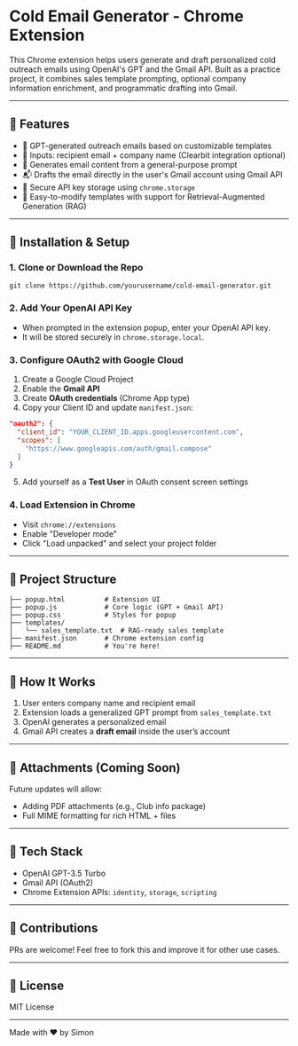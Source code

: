 # Cold Email Generator - Chrome Extension

This Chrome extension helps users generate and draft personalized cold outreach emails using OpenAI's GPT and the Gmail API. Built as a practice project, it combines sales template prompting, optional company information enrichment, and programmatic drafting into Gmail.

---

## 🚀 Features
- 🧠 GPT-generated outreach emails based on customizable templates
- 🏢 Inputs: recipient email + company name (Clearbit integration optional)
- 📄 Generates email content from a general-purpose prompt
- 📬 Drafts the email directly in the user's Gmail account using Gmail API
- 🔐 Secure API key storage using `chrome.storage`
- 🧰 Easy-to-modify templates with support for Retrieval-Augmented Generation (RAG)

---

## 🔧 Installation & Setup

### 1. Clone or Download the Repo
```
git clone https://github.com/yourusername/cold-email-generator.git
```

### 2. Add Your OpenAI API Key
- When prompted in the extension popup, enter your OpenAI API key.
- It will be stored securely in `chrome.storage.local`.

### 3. Configure OAuth2 with Google Cloud
1. Create a Google Cloud Project
2. Enable the **Gmail API**
3. Create **OAuth credentials** (Chrome App type)
4. Copy your Client ID and update `manifest.json`:
```json
"oauth2": {
  "client_id": "YOUR_CLIENT_ID.apps.googleusercontent.com",
  "scopes": [
    "https://www.googleapis.com/auth/gmail.compose"
  ]
}
```
5. Add yourself as a **Test User** in OAuth consent screen settings

### 4. Load Extension in Chrome
- Visit `chrome://extensions`
- Enable "Developer mode"
- Click "Load unpacked" and select your project folder

---

## 📁 Project Structure
```
├── popup.html          # Extension UI
├── popup.js            # Core logic (GPT + Gmail API)
├── popup.css           # Styles for popup
├── templates/
│   └── sales_template.txt  # RAG-ready sales template
├── manifest.json       # Chrome extension config
├── README.md           # You're here!
```

---

## 🧠 How It Works
1. User enters company name and recipient email
2. Extension loads a generalized GPT prompt from `sales_template.txt`
3. OpenAI generates a personalized email
4. Gmail API creates a **draft email** inside the user’s account

---

## 📎 Attachments (Coming Soon)
Future updates will allow:
- Adding PDF attachments (e.g., Club info package)
- Full MIME formatting for rich HTML + files

---

## 🧩 Tech Stack
- OpenAI GPT-3.5 Turbo
- Gmail API (OAuth2)
- Chrome Extension APIs: `identity`, `storage`, `scripting`

---

## 🤝 Contributions
PRs are welcome! Feel free to fork this and improve it for other use cases.

---

## 📄 License
MIT License

---

Made with ❤️ by Simon

